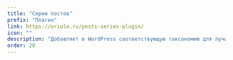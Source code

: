```yaml
---
title: "Серии постов"
prefix: "Плагин"
link: https://oriolo.ru/posts-series-plugin/
icon: ""
description: "Добавляет в WordPress соответствующую таксономию для лучшего систематизирования записей"
order: 20
---
```


